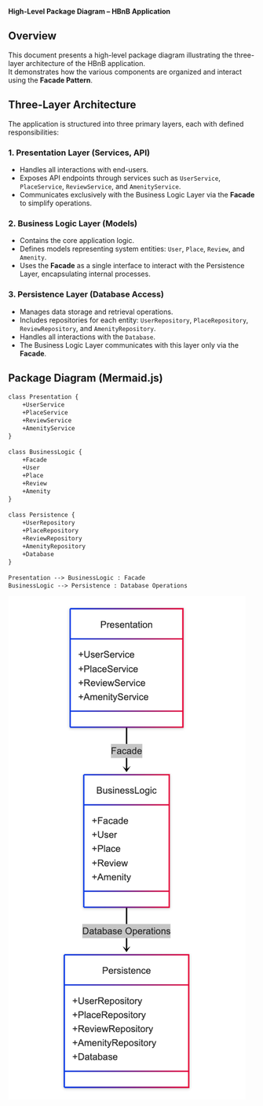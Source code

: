 **High-Level Package Diagram – HBnB Application**

## **Overview**
This document presents a high-level package diagram illustrating the three-layer architecture of the HBnB application.  
It demonstrates how the various components are organized and interact using the **Facade Pattern**.

## **Three-Layer Architecture**
The application is structured into three primary layers, each with defined responsibilities:

### **1. Presentation Layer (Services, API)**
- Handles all interactions with end-users.
- Exposes API endpoints through services such as `UserService`, `PlaceService`, `ReviewService`, and `AmenityService`.
- Communicates exclusively with the Business Logic Layer via the **Facade** to simplify operations.

### **2. Business Logic Layer (Models)**
- Contains the core application logic.
- Defines models representing system entities: `User`, `Place`, `Review`, and `Amenity`.
- Uses the **Facade** as a single interface to interact with the Persistence Layer, encapsulating internal processes.

### **3. Persistence Layer (Database Access)**
- Manages data storage and retrieval operations.
- Includes repositories for each entity: `UserRepository`, `PlaceRepository`, `ReviewRepository`, and `AmenityRepository`.
- Handles all interactions with the `Database`.
- The Business Logic Layer communicates with this layer only via the **Facade**.

## **Package Diagram (Mermaid.js)**
```classDiagram
class Presentation {
    +UserService
    +PlaceService
    +ReviewService
    +AmenityService
}

class BusinessLogic {
    +Facade
    +User
    +Place
    +Review
    +Amenity
}

class Persistence {
    +UserRepository
    +PlaceRepository
    +ReviewRepository
    +AmenityRepository
    +Database
}

Presentation --> BusinessLogic : Facade
BusinessLogic --> Persistence : Database Operations
```
![HBnB High-Level Package Diagram](resources/HighLevelPackageDiagram.png)

